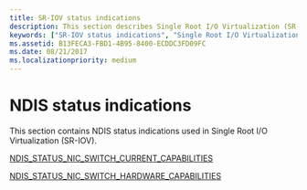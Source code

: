 ```yaml
---
title: SR-IOV status indications
description: This section describes Single Root I/O Virtualization (SR-IOV) status indications.
keywords: ["SR-IOV status indications", "Single Root I/O Virtualization status indications", "WDK SR-IOV status indications", "SR-IOV object identifiers"]
ms.assetid: B13FECA3-FBD1-4B95-8400-ECDDC3FD09FC
ms.date: 08/21/2017
ms.localizationpriority: medium
---
```


# NDIS status indications

This section contains NDIS status indications used in Single Root I/O Virtualization (SR-IOV).

[NDIS_STATUS_NIC_SWITCH_CURRENT_CAPABILITIES](ndis-status-nic-switch-current-capabilities.md)

[NDIS_STATUS_NIC_SWITCH_HARDWARE_CAPABILITIES](ndis-status-nic-switch-hardware-capabilities.md)

